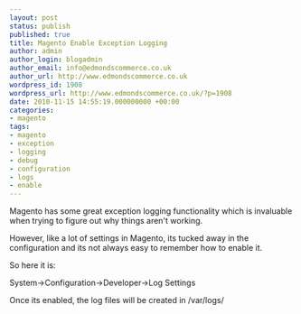 ```yaml
---
layout: post
status: publish
published: true
title: Magento Enable Exception Logging
author: admin
author_login: blogadmin
author_email: info@edmondscommerce.co.uk
author_url: http://www.edmondscommerce.co.uk
wordpress_id: 1908
wordpress_url: http://www.edmondscommerce.co.uk/?p=1908
date: 2010-11-15 14:55:19.000000000 +00:00
categories:
- magento
tags:
- magento
- exception
- logging
- debug
- configuration
- logs
- enable
---
```

Magento has some great exception logging functionality which is invaluable when trying to figure out why things aren't working.

However, like a lot of settings in Magento, its tucked away in the configuration and its not always easy to remember how to enable it.

So here it is:

System->Configuration->Developer->Log Settings

Once its enabled, the log files will be created in /var/logs/


